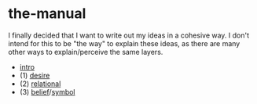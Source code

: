 # the-manual

I finally decided that I want to write out my ideas in a cohesive way. I don't intend for this to be "the way" to explain these ideas, as there are many other ways to explain/perceive the same layers.

- [intro](/intro.md)
- (1) [desire](/desire.md)
- (2) [relational](/relational.md)
- (3) [belief](/belief.md)/[symbol](/symbol.md)
